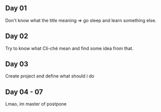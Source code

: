 ## Day 01
Don't know what the title meaning => go sleep and learn something else.

## Day 02 
Try to know what Cli-ché mean and find some idea from that.

## Day 03
Create project and define what should i do

## Day 04 - 07
Lmao, im master of postpone
